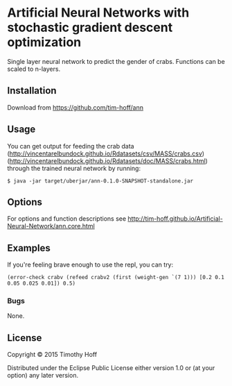 # Artificial Neural Networks with stochastic gradient descent optimization

Single layer neural network to predict the gender of crabs. Functions can be scaled to n-layers.

## Installation

Download from https://github.com/tim-hoff/ann

## Usage

You can get output for feeding the crab data (http://vincentarelbundock.github.io/Rdatasets/csv/MASS/crabs.csv) (http://vincentarelbundock.github.io/Rdatasets/doc/MASS/crabs.html) through the trained neural network by running:

    $ java -jar target/uberjar/ann-0.1.0-SNAPSHOT-standalone.jar

## Options
For options and function descriptions see 
http://tim-hoff.github.io/Artificial-Neural-Network/ann.core.html

## Examples
If you're feeling brave enough to use the repl, you can try: 

    (error-check crabv (refeed crabv2 (first (weight-gen `(7 1))) [0.2 0.1 0.05 0.025 0.01]) 0.5)

### Bugs
None.

## License

Copyright © 2015 Timothy Hoff

Distributed under the Eclipse Public License either version 1.0 or (at
your option) any later version.
